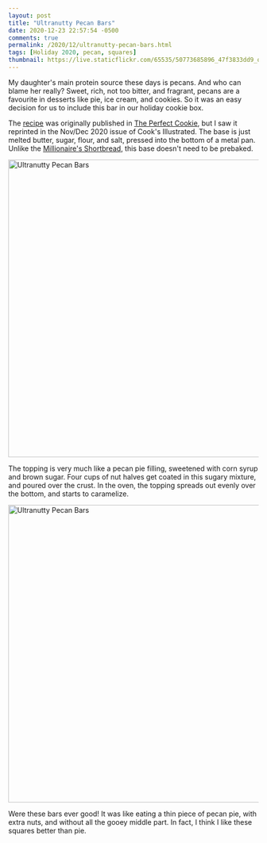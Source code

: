 ```yaml
---
layout: post
title: "Ultranutty Pecan Bars"
date: 2020-12-23 22:57:54 -0500
comments: true
permalink: /2020/12/ultranutty-pecan-bars.html
tags: [Holiday 2020, pecan, squares]
thumbnail: https://live.staticflickr.com/65535/50773685896_47f3833dd9_q.jpg
---
```


My daughter's main protein source these days is pecans. And who can blame her really?
Sweet, rich, not too bitter, and fragrant, pecans are a favourite in desserts like
pie, ice cream, and cookies. So it was an easy decision for us to include this
bar in our holiday cookie box.

The [recipe](https://www.browneyedbaker.com/ultranutty-pecan-bars/#wprm-recipe-container-45075)
was originally published in [The Perfect Cookie](https://www.americastestkitchen.com/guides/the-perfect-cookie), 
but I saw it reprinted in the Nov/Dec 2020 issue of Cook's Illustrated. The base
is just melted butter, sugar, flour, and salt, pressed into the bottom of a metal pan.
Unlike the [Millionaire's Shortbread](/2020/12/millionaires-shortbread.html), this
base doesn't need to be prebaked.

<a data-flickr-embed="true" href="https://www.flickr.com/photos/gnuf/50772936433/in/photostream/" title="Ultranutty Pecan Bars"><img src="https://live.staticflickr.com/65535/50772936433_5c5d4b4ca6_c.jpg" width="800" height="600" alt="Ultranutty Pecan Bars"></a><script async src="//embedr.flickr.com/assets/client-code.js" charset="utf-8"></script>

The topping is very much like a pecan pie filling, sweetened with corn syrup and brown sugar.
Four cups of nut halves get coated in this sugary mixture, and poured over the crust. In the oven,
the topping spreads out evenly over the bottom, and starts to caramelize.

<a data-flickr-embed="true" href="https://www.flickr.com/photos/gnuf/50773685896/in/photostream/" title="Ultranutty Pecan Bars"><img src="https://live.staticflickr.com/65535/50773685896_47f3833dd9_c.jpg" width="800" height="600" alt="Ultranutty Pecan Bars"></a><script async src="//embedr.flickr.com/assets/client-code.js" charset="utf-8"></script>

Were these bars ever good! It was like eating a thin piece of pecan pie, with extra nuts, and 
without all the gooey middle part. In fact, I think I like these squares better than pie.

